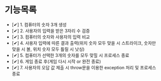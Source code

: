 # 기능목록

- [✔] 1. 컴퓨터의 숫자 3개 생성
- [✔] 2. 사용자의 입력을 받은 3자리 수 검증
- [✔] 3. 컴퓨터의 숫자와 사용자의 입력 비교
- [✔] 4. 사용자 입력에 따른 결과 출력(위치 숫자 모두 맞을 시 스트라이크, 숫자만 맞을 시 볼, 위치 숫자 모두 틀릴 시 낫싱)
- [✔] 5. 컴퓨터가 선택한 3개의 숫자를 모두 맞힐 시 프로세스 종료
- [✔] 6. 게임 종료 후(게임 다시 시작 or 완전 종료)
- [✔] 7. 사용자의 오답 값 제출 시 throw문을 이용한 exception 처리 및 프로세스 종료
